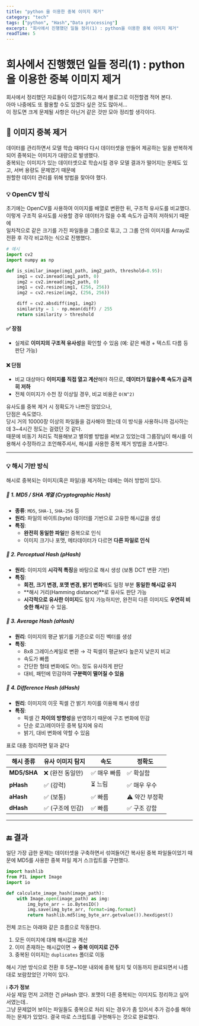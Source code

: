 ```yaml
---
title: "python 을 이용한 중복 이미지 제거"
category: "tech"
tags: ["python", "Hash","Data processing"]
excerpt: "회사에서 진행했던 일들 정리(1) : python을 이용한 중복 이미지 제거"
readTime: 5
---
```


# 회사에서 진행했던 일들 정리(1) : python을 이용한 중복 이미지 제거

회사에서 정리했던 자료들이 아깝기도하고 해서 블로그로 이전할겸 적어 본다.  
아마 나중에도 또 활용할 수도 있겠다 싶은 것도 많아서...  
이 정도면 크게 문제될 사항은 아닌거 같은 것만 모아 정리할 생각이다.  

## 🧹 이미지 중복 제거

 데이터를 관리하면서 모델 학습 때마다 다시 데이터셋을 만들어 제공하는 일을 반복하게 되어 중복되는 이미지가 대량으로 발생했다.  
중복되는 이미지가 있는 데이터셋으로 학습시킬 경우 모델 결과가 떨어지는 문제도 있고, 서버 용량도 문제였기 때문에  
원할한 데이터 관리를 위해 방법을 찾아야 했다.  


### 💡 OpenCV 방식

초기에는 OpenCV를 사용하여 이미지를 배열로 변환한 뒤, 구조적 유사도를 비교했다.  
이렇게 구조적 유사도를 사용할 경우 데이터가 많을 수록 속도가 급격히 저하되기 때문에  
일차적으로 같은 크기를 가진 파일들을 그룹으로 묶고, 그 그룹 안의 이미지를 Array로 전환 후 각각 비교하는 식으로 진행했다.  

```python
# 예시
import cv2
import numpy as np

def is_similar_image(img1_path, img2_path, threshold=0.95):
    img1 = cv2.imread(img1_path, 0)
    img2 = cv2.imread(img2_path, 0)
    img1 = cv2.resize(img1, (256, 256))
    img2 = cv2.resize(img2, (256, 256))

    diff = cv2.absdiff(img1, img2)
    similarity = 1 - np.mean(diff) / 255
    return similarity > threshold
```

#### ✅ 장점

* 실제로 **이미지의 구조적 유사성**을 확인할 수 있음 (예: 같은 배경 + 텍스트 다름 등 판단 가능)

#### ❌ 단점

* 비교 대상마다 **이미지를 직접 열고 계산**해야 하므로, **데이터가 많을수록 속도가 급격히 저하**
* 전체 이미지가 수천 장 이상일 경우, 비교 비용은 `O(N^2)`

유사도를 중복 제거 시 정확도가 나쁘진 않았으나,  
단점은 속도였다.  
당시 거의 10000장 이상의 파일들을 검사해야 했는데 이 방식을 사용하니까 검사하는데 3~4시간 정도는 걸렸던 것 같다.  
때문에 비동기 처리도 적용해보고 별의별 방법을 써보고 있었는데 그룹장님이 해시를 이용해서 수정하라고 조언해주셔서, 해시를 사용한 중복 제거 방법을 조사했다.

---

### 💡 해시 기반 방식

해시로 중복되는 이미지(혹은 파일)을 제거하는 데에는 여러 방법이 있다.

##### 🔹 1. **MD5 / SHA 계열 (Cryptographic Hash)**
* **종류**: `MD5`, `SHA-1`, `SHA-256` 등
* **원리**: 파일의 바이트(byte) 데이터를 기반으로 고유한 해시값을 생성
* **특징**:
  * **완전히 동일한 파일**만 중복으로 인식
  * 이미지 크기나 포맷, 메타데이터가 다르면 **다른 파일로 인식**

##### 🔹 2. **Perceptual Hash (pHash)**
* **원리**: 이미지의 **시각적 특징**을 바탕으로 해시 생성 (보통 DCT 변환 기반)
* **특징**:
  * **회전, 크기 변경, 포맷 변경, 밝기 변화**에도 일정 부분 **동일한 해시값 유지**
  * \*\*해시 거리(Hamming distance)\*\*로 유사도 판단 가능
  * **시각적으로 유사한 이미지**도 탐지 가능하지만, 완전히 다른 이미지도 **우연히 비슷한 해시**일 수 있음.

##### 🔹 3. **Average Hash (aHash)**
* **원리**: 이미지의 평균 밝기를 기준으로 이진 벡터를 생성
* **특징**:
  * 8x8 그레이스케일로 변환 → 각 픽셀이 평균보다 높은지 낮은지 비교
  * 속도가 빠름
  * 간단한 형태 변화에도 어느 정도 유사하게 판단
  * 대비, 패턴에 민감하여 **구분력이 떨어질 수 있음**

##### 🔹 4. **Difference Hash (dHash)**
* **원리**: 이미지의 이웃 픽셀 간 밝기 차이를 이용해 해시 생성
* **특징**:
  * 픽셀 간 **차이의 방향성**을 반영하기 때문에 구조 변화에 민감
  * 단순 로고/레이아웃 중복 탐지에 유리
  * 밝기, 대비 변화에 약할 수 있음

표로 대충 정리하면 밑과 같다  

| 해시 종류       | 유사 이미지 탐지  | 속도      | 정확도       |
| ----------- | ---------- | ------- | --------- |
| **MD5/SHA** | ❌ (완전 동일만) | ✅ 매우 빠름 | ✅ 확실함     |
| **pHash**   | ✅ (강력)     | ⏳ 느림    | ✅ 매우 우수   |
| **aHash**   | ✅ (보통)     | ✅ 빠름    | ⚠️ 약간 부정확 |
| **dHash**   | ✅ (구조에 민감) | ✅ 빠름    | ✅ 구조 강함   | 
---

## 🔚 결과

일단 가장 급한 문제는 데이터셋을 구축하면서 섞여들어간 복사된 중복 파일들이었기 때문에 MD5를 사용한 중복 파일 제거 스크립트를 구현했다.  
```python
import hashlib
from PIL import Image
import io

def calculate_image_hash(image_path):
    with Image.open(image_path) as img:
        img_byte_arr = io.BytesIO()
        img.save(img_byte_arr, format=img.format)
        return hashlib.md5(img_byte_arr.getvalue()).hexdigest()
```
전체 코드는 아래와 같은 흐름으로 작동한다.

1. 모든 이미지에 대해 해시값을 계산
2. 이미 존재하는 해시값이면 → **중복 이미지로 간주**
3. 중복된 이미지는 `duplicates` 폴더로 이동

해시 기반 방식으로 전환 후 5분~10분 내외에 중복 탐지 및 이동까지 완료되면서 나름대로 보람찼었던 기억이 있다.

ℹ️ **추가 정보**  
사실 제일 먼저 고려한 건 pHash 였다. 포맷이 다른 중복되는 이미지도 정리하고 싶어서였는데..  
그냥 문제없어 보이는 파일들도 중복으로 처리 되는 경우가 좀 있어서 추가 검수를 해야 하는 문제가 있었다. 
결국 따로 스크립트를 구현해두는 것으로 완료했다.  



